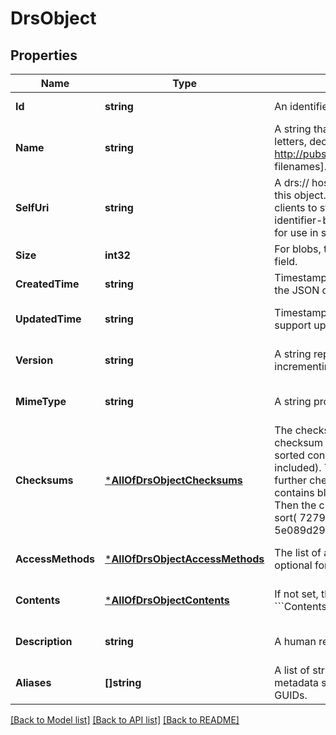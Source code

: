 # DrsObject

## Properties
Name | Type | Description | Notes
------------ | ------------- | ------------- | -------------
**Id** | **string** | An identifier unique to this &#x60;&#x60;&#x60;DrsObject&#x60;&#x60;&#x60; | [default to null]
**Name** | **string** | A string that can be used to name a &#x60;&#x60;&#x60;DrsObject&#x60;&#x60;&#x60;.         This string is made up of uppercase and lowercase letters, decimal digits, hypen, period, and underscore [A-Za-z0-9.-_].         See http://pubs.opengroup.org/onlinepubs/9699919799/basedefs/V1_chap03.html#tag_03_282[portable filenames]. | [optional] [default to null]
**SelfUri** | **string** | A drs:// hostname-based URI, as defined in the DRS documentation, that tells clients how to access this object.         The intent of this field is to make DRS objects self-contained, and therefore easier for clients to store and pass around.         For example, if you arrive at this DRS JSON by resolving a compact identifier-based DRS URI,         the &#x60;&#x60;&#x60;self_uri&#x60;&#x60;&#x60; presents you with a hostname and properly encoded DRS ID for use in subsequent &#x60;&#x60;&#x60;access&#x60;&#x60;&#x60; endpoint calls. | [default to null]
**Size** | **int32** | For blobs, the blob size in bytes. For bundles, the cumulative size, in bytes, of items in the contents field. | [default to null]
**CreatedTime** | **string** | Timestamp of content creation in RFC3339. (This is the creation time of the underlying content, not of the JSON object.) | [default to null]
**UpdatedTime** | **string** | Timestamp of content update in RFC3339, identical to &#x60;&#x60;&#x60;created_time&#x60;&#x60;&#x60; in systems that do not support updates.         (This is the update time of the underlying content, not of the JSON object.) | [optional] [default to null]
**Version** | **string** | A string representing a version. (Some systems may use checksum, a RFC3339 timestamp, or an incrementing version number.) | [optional] [default to null]
**MimeType** | **string** | A string providing the mime-type of the &#x60;&#x60;&#x60;DrsObject&#x60;&#x60;&#x60;. | [optional] [default to null]
**Checksums** | [***AllOfDrsObjectChecksums**](AllOfDrsObjectChecksums.md) | The checksum of the &#x60;&#x60;&#x60;DrsObject&#x60;&#x60;&#x60;. At least one checksum must be provided.         For blobs, the checksum is computed over the bytes in the blob.         For bundles, the checksum is computed over a sorted concatenation of the checksums of its         top-level contained objects (not recursive, names not included).         The list of checksums is sorted alphabetically (hex-code) before concatenation         and a further checksum is performed on the concatenated checksum value.         For example, if a bundle contains blobs with the following checksums:         md5(blob1) &#x3D; 72794b6d md5(blob2) &#x3D; 5e089d29 Then the checksum of the bundle is:         md5( concat( sort( md5(blob1), md5(blob2) ) ) ) &#x3D; md5( concat( sort( 72794b6d, 5e089d29 ) ) ) &#x3D;         md5( concat( 5e089d29, 72794b6d ) ) &#x3D; md5( 5e089d2972794b6d ) &#x3D; f7a29a04 | [default to null]
**AccessMethods** | [***AllOfDrsObjectAccessMethods**](AllOfDrsObjectAccessMethods.md) | The list of access methods that can be used to fetch the &#x60;&#x60;&#x60;DrsObject&#x60;&#x60;&#x60;. Required for single blobs; optional for bundles. | [optional] [default to null]
**Contents** | [***AllOfDrsObjectContents**](AllOfDrsObjectContents.md) | If not set, this &#x60;&#x60;&#x60;DrsObject&#x60;&#x60;&#x60; is a single blob. If set, this &#x60;&#x60;&#x60;DrsObject&#x60;&#x60;&#x60; is a bundle containing         the listed &#x60;&#x60;&#x60;ContentsObject&#x60;&#x60;&#x60; s (some of which may be further nested). | [optional] [default to null]
**Description** | **string** | A human readable description of the &#x60;&#x60;&#x60;DrsObject&#x60;&#x60;&#x60;. | [optional] [default to null]
**Aliases** | **[]string** | A list of strings that can be used to find other metadata about this &#x60;&#x60;&#x60;DrsObject&#x60;&#x60;&#x60; from external metadata sources.         These aliases can be used to represent secondary accession numbers or external GUIDs. | [optional] [default to []]

[[Back to Model list]](../README.md#documentation-for-models) [[Back to API list]](../README.md#documentation-for-api-endpoints) [[Back to README]](../README.md)

